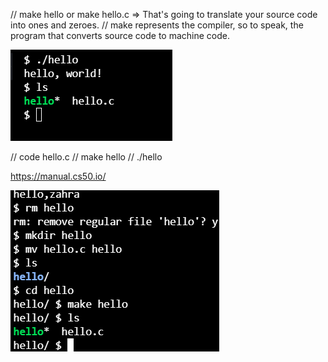 // make hello or make hello.c => That's going to translate your source code into ones and zeroes.
// make represents the compiler, so to speak, the program that converts source code to machine code.

![alt text](image.png)

// code hello.c
// make hello
// ./hello


https://manual.cs50.io/



![alt text](image-1.png)